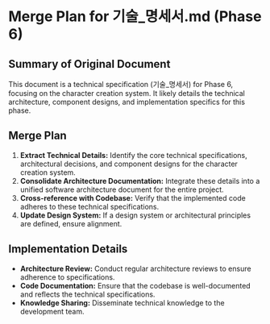 # Merge Plan for 기술_명세서.md (Phase 6)

## Summary of Original Document
This document is a technical specification (기술_명세서) for Phase 6, focusing on the character creation system. It likely details the technical architecture, component designs, and implementation specifics for this phase.

## Merge Plan
1.  **Extract Technical Details:** Identify the core technical specifications, architectural decisions, and component designs for the character creation system.
2.  **Consolidate Architecture Documentation:** Integrate these details into a unified software architecture document for the entire project.
3.  **Cross-reference with Codebase:** Verify that the implemented code adheres to these technical specifications.
4.  **Update Design System:** If a design system or architectural principles are defined, ensure alignment.

## Implementation Details
-   **Architecture Review:** Conduct regular architecture reviews to ensure adherence to specifications.
-   **Code Documentation:** Ensure that the codebase is well-documented and reflects the technical specifications.
-   **Knowledge Sharing:** Disseminate technical knowledge to the development team.
